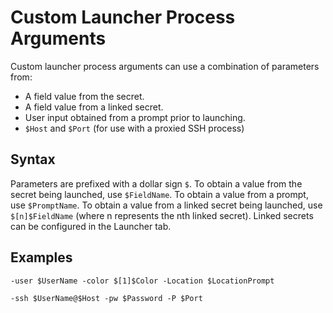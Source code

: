 [title]: # (Custom Launcher Process Arguments)
[tags]: # (Launcher, Process Arguments)
[priority]: # ()

# Custom Launcher Process Arguments

Custom launcher process arguments can use a combination of parameters from: 

- A field value from the secret.
- A field value from a linked secret.
- User input obtained from a prompt prior to launching.
- `$Host` and `$Port` (for use with a proxied SSH process) 

## Syntax

Parameters are prefixed with a dollar sign `$`. To obtain a value from the secret being launched, use `$FieldName`. To obtain a value from a prompt, use `$PromptName`. To obtain a value from a linked secret being launched, use `$[n]$FieldName` (where n represents the nth linked secret). Linked secrets can be configured in the Launcher tab.   

## Examples

`-user $UserName -color $[1]$Color -Location $LocationPrompt`       

`-ssh $UserName@$Host -pw $Password -P $Port`